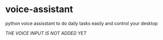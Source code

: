 # voice-assistant

python voice assisstant to do daily tasks easily and control your desktop

*THE VOICE INPUT IS NOT ADDED YET*

